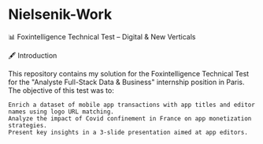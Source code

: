 # Nielsenik-Work

📊 Foxintelligence Technical Test – Digital & New Verticals

🖋️ Introduction

This repository contains my solution for the Foxintelligence Technical Test for the "Analyste Full-Stack Data & Business" internship position in Paris. The objective of this test was to:

    Enrich a dataset of mobile app transactions with app titles and editor names using logo URL matching.
    Analyze the impact of Covid confinement in France on app monetization strategies.
    Present key insights in a 3-slide presentation aimed at app editors.

